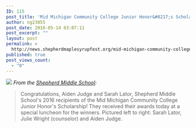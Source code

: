 ```yaml
---
ID: 115
post_title: 'Mid Michigan Community College Junior Honor&#8217;s Scholarship Recipients announced'
author: ng23055
post_date: 2016-05-14 03:07:11
post_excerpt: ""
layout: post
permalink: >
  http://news.shepherdmaplesyrupfest.org/mid-michigan-community-college-junior-honors-scholarship-recipients-announced/
published: true
post_views_count:
  - "0"
---
```

![][1] *From the [Shepherd Middle School][2]:* 
> Congratulations, Aiden Judge and Sarah Lator, Shepherd Middle School's 2016 recipients of the Mid Michigan Community College Junior Honor's Scholarship! They received their awards today at a special luncheon for the winners. Pictured left to right: Sarah Lator, Julie Wright (counselor) and Aiden Judge.

 [1]: https://shepherdjournal.quip.com/blob/OLRAAAOHhQk/zknwml4JeA92nrFNa060WQ
 [2]: https://www.facebook.com/sms.shepherdmi/?fref=nf